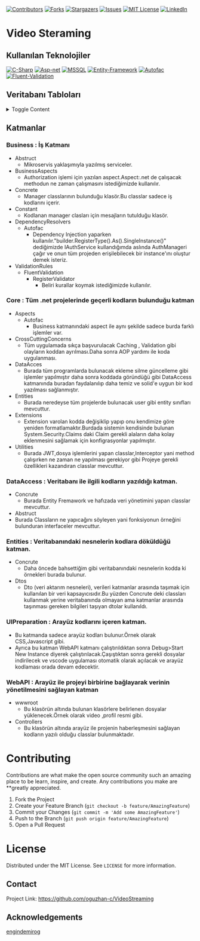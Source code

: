 [![Contributors][contributors-shield]][contributors-url]
[![Forks][forks-shield]][forks-url]
[![Stargazers][stars-shield]][stars-url]
[![Issues][issues-shield]][issues-url]
[![MIT License][license-shield]][license-url]
[![LinkedIn][linkedin-shield]][linkedin-url]

# Video Steraming

## Kullanılan Teknolojiler

[![C-Sharp](https://img.shields.io/badge/C%23-239120?style=for-the-badge&logo=c-sharp&logoColor=white)](https://docs.microsoft.com/en-us/dotnet/csharp/)
[![Asp-net](https://img.shields.io/badge/ASP.NET-5C2D91?style=for-the-badge&logo=.net&logoColor=white)](https://dotnet.microsoft.com/apps/aspnet)
[![MSSQL](https://img.shields.io/badge/MSSQL-004880?style=for-the-badge&logo=microsoft-sql-server&logoColor=white)](https://www.microsoft.com/en-us/sql-server/sql-server-2019?rtc=2)
[![Entity-Framework](https://img.shields.io/badge/Entity%20Framework-004880?style=for-the-badge&logo=nuget&logoColor=white)](https://docs.microsoft.com/en-us/ef/)
[![Autofac](https://img.shields.io/badge/Autofac-004880?style=for-the-badge&logo=nuget&logoColor=white)](https://autofac.org/)
[![Fluent-Validation](https://img.shields.io/badge/Fluent%20Validation-004880?style=for-the-badge&logo=nuget&logoColor=white)](https://fluentvalidation.net/)

## Veritabanı Tabloları

<details>
  <summary>Toggle Content</summary>

### Users

|     Name     |    Data Type   | Allow Nulls | Default |
| :----------- | :------------- | :---------- | :------ |
| Id           | int            | False       |         |
| FirstName    | varchar(50)    | False       |         | 
| LastName     | varchar(50)    | False       |         |
| Email        | varchar(50)    | False       |         |
| PasswordSalt | varbinary(500) | False       |         |
| PasswordHash | varbinary(500) | False       |         |
| Status       | bit            | False       |         |


### UserDetails

|      Name      |    Data Type   | Allow Nulls | Default           |
| :------------- | :------------- | :---------- | :---------------- |
| Id             | int            | False       |                   |
| UserId         | int            | False       |                   | 
| Gender         | varchar(7)     | False       |                   |
| IdentityNumber | varchar(20)    | False       |                   |
| DateOfBorn     | datetime       | False       |                   |
| RecoveryEmail  | varchar(50)    | False       |                   |
| DateOfJoin     | datetime       | False       | current_Timestamp |
| PhotoPath      | varchar(50)    | False       |                   |

### Communications 

|      Name   |    Data Type   | Allow Nulls | Default |
| :---------- | :------------- | :---------- | :------ |
| Id          | int            | False       |         |
| UserId      | int            | False       |         | 
| Street      | varchar(50)    | False       |         |
| City        | varchar(50)    | False       |         |
| Continent   | varchar(50)    | False       |         |
| Country     | varchar(50)    | False       |         |
| Address1    | varchar(100)   | False       |         |
| Address2    | varchar(100)   | True        |         |
| PhoneNumber | varchar(15)    | False       |         |
| ZipCode     | varchar(20)    | False       |         |

### Operation Claims

|     Name     |    Data Type   | Allow Nulls | Default          |
| :----------- | :------------- | :---------- | :--------------- |
| Id           | int            | False       |                  |
| Name         | varchar(50)    | False       |                  | 
| Date         | datetime       | False       |current_Timestamp |
| ClaimType    | varchar(50)    | False       |Default           |

### User Operation Claims

|     Name         |    Data Type   | Allow Nulls | Default          |
| :--------------- | :------------- | :---------- | :--------------- |
| Id               | int            | False       |                  |
| UserId           | int            | False       |                  |
| OperationClaimId | int            | False       |                  | 
| Date             | datetime       | False       |current_Timestamp |

### Channels

|      Name        |    Data Type   | Allow Nulls | Default           |
| :--------------- | :------------- | :---------- | :---------------- |
| Id               | int            | False       |                   |
| UserId           | int            | False       |                   | 
| ChannelName      | varchar(25)    | False       |                   |
| InstallationDate | datetime       | False       |                   |
| UpdateDate       | datetime       | False       |                   |
| ChannelPhotoPath | text           | False       |                   |
| Description      | text           | False       |                   |

### Videos

|      Name        |    Data Type   | Allow Nulls | Default           |
| :--------------- | :------------- | :---------- | :---------------- |
| Id               | int            | False       |                   |
| UserId           | int            | False       |                   | 
| ChannelId        | int            | False       |                   |
| Description      | text           | False       |                   |
| Views            | int            | False       |                   |
| Duration         | int            | False       |                   |
| VideoPath        | text           | False       |                   |
| ThumbnailPath    | text           | False       |                   |
| Date             | datetime           | False       |                   |
| UpdateDate       | datetime       | False       |                   |

### Subscribers 

|     Name         |    Data Type   | Allow Nulls | Default          |
| :--------------- | :------------- | :---------- | :--------------- |
| Id               | int            | False       |                  |
| UserId           | int            | False       |                  |
| ChannelId        | int            | False       |                  | 
| Date             | datetime       | False       |current_Timestamp |

### Dislikes 

|     Name         |    Data Type   | Allow Nulls | Default          |
| :--------------- | :------------- | :---------- | :--------------- |
| Id               | int            | False       |                  |
| UserId           | int            | False       |                  |
| VideoId          | int            | False       |                  | 

### Likes 

|     Name         |    Data Type   | Allow Nulls | Default          |
| :--------------- | :------------- | :---------- | :--------------- |
| Id               | int            | False       |                  |
| UserId           | int            | False       |                  |
| VideoId          | int            | False       |                  | 

### Comments 

|     Name         |    Data Type   | Allow Nulls | Default          |
| :--------------- | :------------- | :---------- | :--------------- |
| Id               | int            | False       |                  |
| PostedByUserId   | int            | False       |                  |
| VideoId          | int            | False       |                  | 
| ResponseByUserId | int            | False       |                  |
| LikeId           | int            | False       |                  |
| DislikeId        | int            | False       |                  |
| CommentBody      | text           | False       |                   |
| Date             | datetime       | False       |current_Timestamp |

### Jason Web Tokens 

|     Name         |    Data Type   | Allow Nulls | Default          |
| :--------------- | :------------- | :---------- | :--------------- |
| Id               | int            | False       |                  |
| Token            | text           | False       |                  |
| Expiration       | datetime       | False       |                  | 

</details>

## Katmanlar
### Business : İş Katmanı
  * Abstruct
    * Mikroservis yaklaşımıyla yazılmış serviceler.
  * BusinessAspects
    * Authorization işlemi için yazılan aspect.Aspect:.net de çalışacak methodun ne zaman çalışmasını istediğimizde kullanılır.
  * Concrete
    * Manager classlarının bulunduğu klasör.Bu classlar sadece iş kodlarını içerir.
  * Constant
    * Kodlanan manager clasları için mesajların tutulduğu klasör.
  * DependencyResolvers
    * Autofac
      * Dependency Injection yaparken kullanılır."builder.RegisterType<AuthManager>().As<IAuthService>().SingleInstance()" dediğimizde IAuthService kullandığımda aslında AuthManageri çağır ve onun tüm projeden erişilebilecek bir instance'ını oluştur demek isteriz.
  * ValidationRules
    * FluentValidation
      * RegisterValidator
        * Beliri kurallar koymak istediğimizde kullanılır.
### Core : Tüm .net projelerinde geçerli kodların bulunduğu katman
  * Aspects
    * Autofac
      * Business katmanındaki aspect ile aynı şekilde sadece burda farklı işlemler var.
  * CrossCuttingConcerns
    * Tüm uygulamada sıkça başvurulacak Caching , Validation gibi olayların
      koddan ayrılması.Daha sonra AOP yardımı ile koda uygulanması.
  * DataAcces
    * Burada tüm programlarda bulunacak ekleme silme güncelleme gibi işlemler yapılmıştır daha sonra koddada göründüğü gibi DataAccess katmanında buradan faydalanılıp daha temiz ve solid'e uygun bir  kod yazılması sağlanmıştır.
  * Entities
    * Burada neredeyse tüm projelerde bulunacak user gibi entity sınıfları mevcuttur.
  * Extensions
    * Extension varolan kodda değişiklip yapıp onu kendimize göre yeniden formatlamaktır.Burdada sistemin kendisinde bulunan System.Security.Claims
    daki Claim gerekli alaların daha kolay eklenmesini sağlamak için konfigrasyonlar yapılmıştır.
  * Utilities 
    * Burada JWT,dosya işlemlerini yapan classlar,Interceptor yani method çalışırken ne zaman ne yapılması gerekiyor gibi Projeye gerekli özellikleri kazandıran classlar mevcuttur.
### DataAccess : Veritabanı ile ilgili kodların yazıldığı katman.
  * Concrute 
    * Burada Entity Fremawork ve hafızada veri yönetimini yapan classlar mevcuttur.
  * Abstruct 
   * Burada Classların ne yapıcağını söyleyen yani fonksiyonun örneğini bulunduran interfaceler mevcuttur.
### Entities : Veritabanındaki nesnelerin kodlara döküldüğü katman.
  * Concrute
    * Daha öncede bahsettiğim gibi veritabanındaki nesnelerin kodda ki örnekleri burada bulunur.
  * Dtos
    * Dto (veri aktarım nesneleri), verileri katmanlar arasında taşımak için kullanılan bir veri kapsayıcısıdır.Bu yüzden Concrute deki classları kullanmak yerine veritabanında olmayan ama katmanlar arasında taşınması gereken bilgileri taşıyan dtolar kullanıldı.
### UIPreparation : Arayüz kodlarını içeren katman.
  * Bu katmanda sadece arayüz kodları bulunur.Örnek olarak CSS,Javascript gibi.
  * Ayrıca bu katman WebAPI katmanı çalıştırıldıktan sonra Debug>Start New Instance diyerek çalıştırılacak.Çaşıştıktan sonra gerekli dosyalar indirilecek ve vscode uygulaması otomatik olarak açılacak ve arayüz kodlaması orada devam edecektir.
### WebAPI : Arayüz ile projeyi birbirine bağlayarak verinin yönetilmesini sağlayan katman
  * wwwroot
    * Bu klasörün altında bulunan klasörlere belirlenen dosyalar yüklenecek.Örnek olarak video ,profil resmi gibi.
  * Controllers
    * Bu klasörün altında arayüz ile projenin haberleşmesini sağlayan kodların yazılı olduğu classlar bulunmaktadır.

# Contributing

Contributions are what make the open source community such an amazing place to be learn, inspire, and create. Any contributions you make are **greatly appreciated.

1. Fork the Project
2. Create your Feature Branch (`git checkout -b feature/AmazingFeature`)
3. Commit your Changes (`git commit -m 'Add some AmazingFeature'`)
4. Push to the Branch (`git push origin feature/AmazingFeature`)
5. Open a Pull Request

# License

Distributed under the MIT License. See `LICENSE` for more information.

## Contact
Project Link: https://github.com/oguzhan-c/VideoStreaming

## Acknowledgements
<a href="https://github.com/engindemirog">engindemirog</a>


[contributors-shield]: https://img.shields.io/github/contributors/oguzhan-c/VideoStreaming.svg?style=for-the-badge
[contributors-url]: https://github.com/oguzhan-c/VideoStreaming/graphs/contributors
[forks-shield]: https://img.shields.io/github/forks/oguzhan-c/VideoStreaming.svg?style=for-the-badge
[forks-url]: https://github.com/oguzhan-c/VideoStreaming/network/members
[stars-shield]: https://img.shields.io/github/stars/oguzhan-c/VideoStreaming.svg?style=for-the-badge
[stars-url]: https://github.com/oguzhan-c/VideoStreaming/stargazers
[issues-shield]: https://img.shields.io/github/issues/oguzhan-c/VideoStreaming.svg?style=for-the-badge
[issues-url]: https://github.com/oguzhan-c/VideoStreaming/issues
[license-shield]: https://img.shields.io/github/license/oguzhan-c/VideoStreaming.svg?style=for-the-badge
[license-url]: https://github.com/oguzhan-c/VideoStreaming/blob/master/LICENSE.txt
[linkedin-shield]: https://img.shields.io/badge/LinkedIn-0077B5?style=for-the-badge&logo=linkedin&logoColor=white
[linkedin-url]: https://www.linkedin.com/in/oğuzhan-can-4141a6208/
